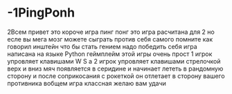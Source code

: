 # -1PingPonh
2Всем привет это короче игра пинг понг это игра расчитана для 2 но есле вы мега мозг можете сыграть против себя самого помните как говорил инштейн что бы стать гением надо победить себя
игра написана на языке Python
геймплейм этой игры очень прост 1 игрок упровляет клавишами W S а 2 игрок упровляет клавишами стрелочкой верх и вниз
мяч появляется в серидине и начинает лететь в рандомную сторону и после соприкосания с рокеткой он отлетает в сторону вашего противника
вобщем игра классная желаю вам удачи
